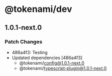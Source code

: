 # @tokenami/dev

## 1.0.1-next.0

### Patch Changes

- 486a4f3: Testing
- Updated dependencies [486a4f3]
  - @tokenami/config@1.0.1-next.0
  - @tokenami/typescript-plugin@1.0.1-next.0
